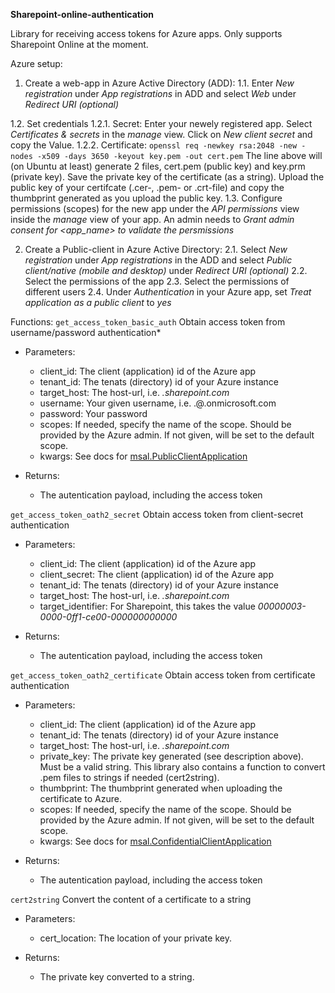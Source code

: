 **Sharepoint-online-authentication**  

Library for receiving access tokens for Azure apps. Only supports Sharepoint Online at the moment.


Azure setup:

1. Create a web-app in Azure Active Directory (ADD):
  1.1. Enter *New registration* under *App registrations* in ADD and select *Web* under *Redirect URI (optional)*

  1.2. Set credentials
    1.2.1. Secret:
      Enter your newely registered app. Select *Certificates & secrets* in the *manage* view. Click on *New client secret* and copy the Value.
    1.2.2. Certificate:
      ```
        openssl req -newkey rsa:2048 -new -nodes -x509 -days 3650 -keyout key.pem -out cert.pem
      ```
      The line above will (on Ubuntu at least) generate 2 files, cert.pem (public key) and key.prm (private key). 
      Save the private key of the certificate (as a string). Upload the public key of your certifcate (.cer-, .pem- or .crt-file) and copy the thumbprint generated as you upload the public key.
  1.3. Configure permissions (scopes) for the new app under the *API permissions* view inside the *manage* view of your app. An admin needs to *Grant admin consent for <app_name> to validate the persmissions* 

2. Create a Public-client in Azure Active Directory:
  2.1. Select *New registration* under *App registrations* in the ADD and select *Public client/native (mobile and desktop)* under *Redirect URI (optional)*
  2.2. Select the permissions of the app
  2.3. Select the permissions of different users 
  2.4. Under *Authentication* in your Azure app, set *Treat application as a public client* to *yes*


Functions:
```get_access_token_basic_auth```
Obtain access token from username/password authentication*
  - Parameters: 
    - client_id:   The client (application) id of the Azure app 
    - tenant_id:   The tenats (directory) id of your Azure instance 
    - target_host: The host-url, i.e. *<my-company>.sharepoint.com* 
    - username:    Your given username, i.e. <my>.<name>@<my-company>.onmicrosoft.com 
    - password:    Your password
    - scopes:      If needed, specify the name of the scope. Should be provided by the Azure admin. If not given, will be set to the default scope. 
    - kwargs:      See docs for [msal.PublicClientApplication](https://msal-python.readthedocs.io/en/latest/)

  - Returns:
    - The autentication payload, including the access token

```get_access_token_oath2_secret```
Obtain access token from client-secret authentication 
  - Parameters: 
    - client_id:         The client (application) id of the Azure app 
    - client_secret:     The client (application) id of the Azure app 
    - tenant_id:         The tenats (directory) id of your Azure instance 
    - target_host:       The host-url, i.e. *<my-company>.sharepoint.com* 
    - target_identifier: For Sharepoint, this takes the value *00000003-0000-0ff1-ce00-000000000000*

  - Returns:
    - The autentication payload, including the access token

```get_access_token_oath2_certificate```
Obtain access token from certificate authentication
  - Parameters: 
    - client_id:   The client (application) id of the Azure app 
    - tenant_id:   The tenats (directory) id of your Azure instance 
    - target_host: The host-url, i.e. *<my-company>.sharepoint.com* 
    - private_key: The private key generated (see description above). Must be a valid string. This library also contains a function to convert .pem files to strings if needed (cert2string).
    - thumbprint:  The thumbprint generated when uploading the certificate to Azure.  
    - scopes:      If needed, specify the name of the scope. Should be provided by the Azure admin. If not given, will be set to the default scope. 
    - kwargs:      See docs for [msal.ConfidentialClientApplication](https://msal-python.readthedocs.io/en/latest/)  

  - Returns:
    - The autentication payload, including the access token

```cert2string```
Convert the content of a certificate to a string
  - Parameters: 
    - cert_location: The location of your private key. 

  - Returns:
    - The private key converted to a string.